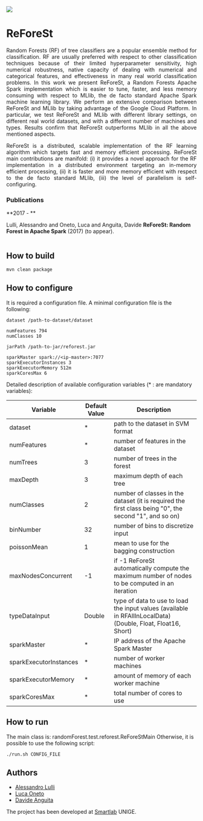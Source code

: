 <img src="https://raw.githubusercontent.com/alessandrolulli/reforest/master/_includes/logo.png">

# ReForeSt

<p style="text-align: justify;">
Random Forests (RF) of tree classifiers are a popular ensemble method for classification. RF are usually preferred with respect to other classification techniques because of their limited hyperparameter sensitivity, high numerical robustness, native capacity of dealing with numerical and categorical features, and effectiveness in many real world classification problems. In this work we present ReForeSt, a Random Forests Apache Spark implementation which is easier to tune, faster, and less memory consuming with respect to MLlib, the de facto standard Apache Spark machine learning library. We perform an extensive comparison between ReForeSt and MLlib by taking advantage of the Google Cloud Platform. In particular, we test ReForeSt and MLlib with different library settings, on different real world datasets, and with a different number of machines and types. Results confirm that ReForeSt outperforms MLlib in all the above mentioned aspects.
 </p>
 <p style="text-align: justify;">
ReForeSt is a distributed, scalable implementation of the RF learning algorithm which targets fast and memory efficient processing. ReForeSt main contributions are manifold: (i) it provides a novel approach for the RF implementation in a distributed environment targeting an in-memory efficient processing, (ii) it is faster and more memory efficient with respect to the de facto standard MLlib, (iii) the level of parallelism is self-configuring.
 </p>
 
### Publications

**2017 - **

Lulli, Alessandro and Oneto, Luca and Anguita, Davide
**ReForeSt: Random Forest in Apache Spark**
 (2017) (to appear).

```
```

## How to build

```
mvn clean package
```

## How to configure
It is required a configuration file.
A minimal configuration file is the following:

```
dataset /path-to-dataset/dataset

numFeatures 794
numClasses 10

jarPath /path-to-jar/reforest.jar

sparkMaster spark://<ip-master>:7077
sparkExecutorInstances 3
sparkExecutorMemory 512m
sparkCoresMax 6
```

Detailed description of available configuration variables (* : are mandatory variables):

| Variable | Default Value | Description |
| --- | --- | --- |
| dataset | * | path to the dataset in SVM format |
| numFeatures | * | number of features in the dataset |
| numTrees | 3 | number of trees in the forest  |
| maxDepth | 3 | maximum depth of each tree |
| numClasses | 2 | number of classes in the dataset (it is required the first class being "0", the second "1", and so on) |
| binNumber | 32 | number of bins to discretize input |
| poissonMean | 1 | mean to use for the bagging construction |
| maxNodesConcurrent | -1 | if -1 ReForeSt automatically compute the maximum number of nodes to be computed in an iteration |
| typeDataInput | Double | type of data to use to load the input values (available in RFAllInLocalData) (Double, Float, Float16, Short) |
| sparkMaster | * | IP address of the Apache Spark Master |
| sparkExecutorInstances | * | number of worker machines |
| sparkExecutorMemory | * | amount of memory of each worker machine |
| sparkCoresMax | * | total number of cores to use |


## How to run

The main class is: randomForest.test.reforest.ReForeStMain
Otherwise, it is possible to use the following script:

```
./run.sh CONFIG_FILE
```
## Authors
* <a href="http://for.unipi.it/alessandro_lulli/">Alessandro Lulli</a>
* <a href="http://www.lucaoneto.com">Luca Oneto</a>
* <a href="http://www.dibris.unige.it/anguita-davide">Davide Anguita</a>

The project has been developed at <a href="https://sites.google.com/site/smartlabdibrisunige/">Smartlab</a> UNIGE.
